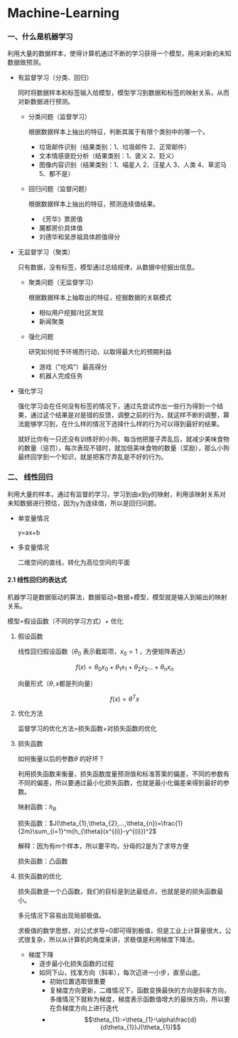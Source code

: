 # Machine-Learning

### 一、什么是机器学习
利用大量的数据样本，使得计算机通过不断的学习获得一个模型，用来对新的未知数据做预测。

+ 有监督学习（分类、回归）

    同时将数据样本和标签输入给模型，模型学习到数据和标签的映射关系，从而对新数据进行预测。

    + 分类问题（监督学习）

      根据数据样本上抽出的特征，判断其属于有限个类别中的哪一个。

      + 垃圾邮件识别（结果类别：1、垃圾邮件 2、正常邮件）
      + 文本情感褒贬分析（结果类别：1、褒义 2、贬义）
      + 图像内容识别（结果类别：1、喵星人 2、汪星人 3、人类 4、草泥马 5、都不是）

    + 回归问题（监督问题）

      根据数据样本上抽出的特征，预测连续值结果。

      + 《芳华》票房值
      + 魔都房价具体值
      + 刘德华和吴彦祖具体颜值得分


+ 无监督学习（聚类）

    只有数据，没有标签，模型通过总结规律，从数据中挖掘出信息。

    + 聚类问题（无监督学习）

      根据数据样本上抽取出的特征，挖掘数据的关联模式

      + 相似用户挖掘/社区发现
      + 新闻聚类

    + 强化问题

      研究如何给予环境而行动，以取得最大化的预期利益

      + 游戏（"吃鸡"）最高得分
      + 机器人完成任务

+ 强化学习

    强化学习会在任何没有标签的情况下，通过先尝试作出一些行为得到一个结果，通过这个结果是对是错的反馈，调整之前的行为，就这样不断的调整，算法能够学习到，在什么样的情况下选择什么样的行为可以得到最好的结果。

    就好比你有一只还没有训练好的小狗，每当他把屋子弄乱后，就减少美味食物的数量（惩罚），每次表现不错时，就加倍美味食物的数量（奖励），那么小狗最终回学到一个知识，就是把客厅弄乱是不好的行为。

### 二、 线性回归

利用大量的样本，通过有监督的学习，学习到由x到y的映射，利用该映射关系对未知数据进行预估，因为y为连续值，所以是回归问题。

+ 单变量情况

  y=ax+b

+ 多变量情况

  二维空间的直线，转化为高位空间的平面

#### 2.1 线性回归的表达式

机器学习是数据驱动的算法，数据驱动=数据+模型，模型就是输入到输出的映射关系。

模型=假设函数（不同的学习方式）+ 优化

1. 假设函数

   线性回归假设函数（$\theta_{0}$ 表示截距项，$x_{0}=1$ ，方便矩阵表达）

   $$f(x)=\theta_{0}x_{0}+\theta_{1}x_{1}+\theta_{2}x_{2}...+\theta_{n}x_{n}$$ 

   向量形式（$\theta,x$都是列向量）

   $$ f(x)=\theta^Tx$$ 

2. 优化方法

   监督学习的优化方法=损失函数+对损失函数的优化

3. 损失函数

   如何衡量以后的参数$\theta$	的好坏？

   利用损失函数来衡量，损失函数度量预测值和标准答案的偏差，不同的参数有不同的偏差，所以要通过最小化损失函数，也就是最小化偏差来得到最好的参数。

   映射函数：$h_{\theta}$ 

   损失函数：$J(\theta_{1},\theta_{2},...,\theta_{n})=\frac{1}{2m}\sum_{i=1}^m(h_{\theta}(x^{(i)}-y^{(i)})^2$ 

   解释：因为有m个样本，所以要平均，分母的2是为了求导方便

   损失函数：凸函数

4. 损失函数的优化

   损失函数是一个凸函数，我们的目标是到达最低点，也就是是的损失函数最小。

   多元情况下容易出现局部极值。

   求极值的数学思想，对公式求导=0即可得到极值，但是工业上计算量很大，公式很复杂，所以从计算机的角度来讲，求极值是利用梯度下降法。

   + 梯度下降
     + 逐步最小化损失函数的过程
     + 如同下山，找准方向（斜率），每次迈进一小步，直至山底。
       + 初始位置选取很重要
       + 复梯度方向更新，二维情况下，函数变换最快的方向是斜率方向，多维情况下就称为梯度，梯度表示函数值增大的最快方向，所以要在负梯度方向上进行迭代
       + $$\theta_{1}:=\theta_{1}-\alpha\frac{d}{d\theta_{1}}J(\theta_{1})$$ 

